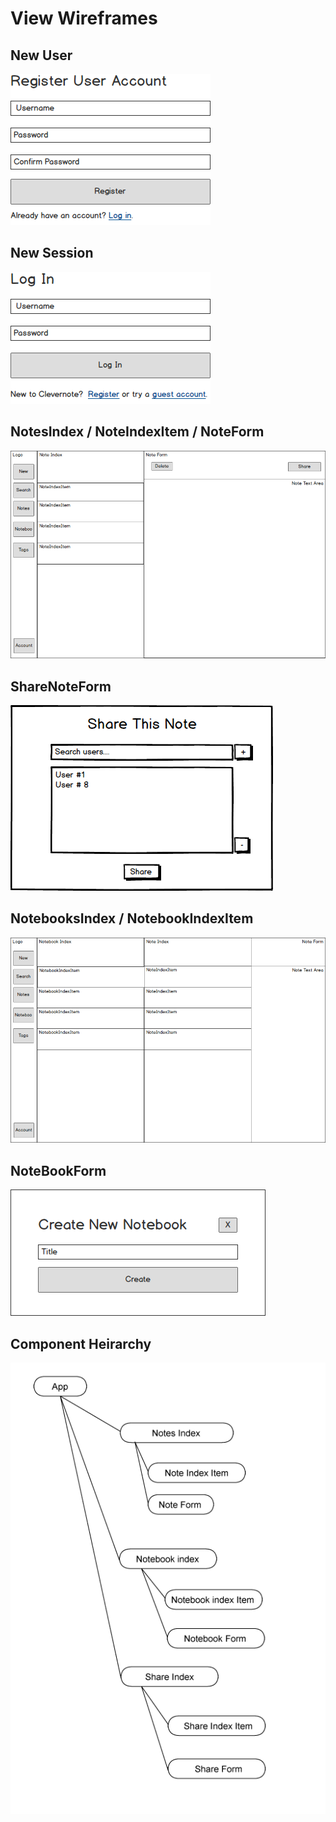 # View Wireframes

## New User
![new-user]

## New Session
![new-session]

## NotesIndex / NoteIndexItem / NoteForm
![notes]

## ShareNoteForm
![share-note-form]

## NotebooksIndex / NotebookIndexItem
![notebooks]

## NoteBookForm
![notebook-form]


## Component Heirarchy
![component-heirarchy]

[new-user]: ./wireframes/new_user.png
[new-session]: ./wireframes/new_session.png
[notes]: ./wireframes/root_notes.png
[notebooks]: ./wireframes/root_notebooks.png
[notebook-form]: ./wireframes/notebook_form.png
[component-heirarchy]: ./wireframes/component_heirarchy.png
[share-note-form]: ./wireframes/share_note.png
